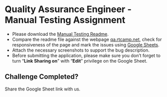 # Quality Assurance Engineer - Manual Testing Assignment

*   Please download the [Manual Testing Readme](https://github.com/rtCamp/hiring-assignments/blob/master/QA/Manual-Testing-Readme.png).
*   Compare the readme file against the webpage [qa.rtcamp.net](http://qa.rtcamp.net), check for responsiveness of the page and mark the issues using [Google Sheets](https://www.google.co.in/sheets/about/).
*   Attach the necessary screenshots to support the bug description.
*   Before submitting the application, please make sure you don’t forget to turn “**Link Sharing on**” with “**Edit**” privilege on the Google Sheet.

Challenge Completed?
--------------------

Share the Google Sheet link with us.
